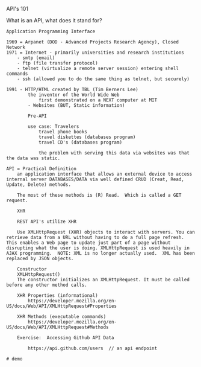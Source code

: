 API's 101

What is an API, what does it stand for?

    Application Programming Interface
    
    1969 = Arpanet (DOD - Advanced Projects Research Agency), Closed Network
    1971 = Internet - primarily universities and research institutions
        - smtp (email)
        - ftp (file transfer protocol)
        - telnet (virtualize a remote server session) entering shell commands
        - ssh (allowed you to do the same thing as telnet, but securely)
    
    1991 - HTTP/HTML created by TBL (Tim Berners Lee)
            the inventor of the World Wide Web
                first demonstrated on a NEXT computer at MIT
            - Websites (BUT, Static information)

            Pre-API

            use case: Travelers
                travel phone books
                travel diskettes (databases program)
                travel CD's (databases program)

                the problem with serving this data via websites was that the data was static.

    API = Practical Definition
        an application interface that allows an external device to access internal server DATABASES/DATA via well defined CRUD (Creat, Read, Update, Delete) methods.  
        
        The most of these methods is (R) Read.  Which is called a GET request.

        XHR 

        REST API's utilize XHR

        Use XMLHttpRequest (XHR) objects to interact with servers. You can retrieve data from a URL without having to do a full page refresh. This enables a Web page to update just part of a page without disrupting what the user is doing. XMLHttpRequest is used heavily in AJAX programming.  NOTE: XML is no longer actually used.  XML has been replaced by JSON objects.

        Constructor
        XMLHttpRequest()
        The constructor initializes an XMLHttpRequest. It must be called before any other method calls.

        XHR Properties (informational)
            https://developer.mozilla.org/en-US/docs/Web/API/XMLHttpRequest#Properties

        XHR Methods (executable commands)
            https://developer.mozilla.org/en-US/docs/Web/API/XMLHttpRequest#Methods

        Exercise:  Accessing Github API Data

            https://api.github.com/users  // an api endpoint

    # demo
